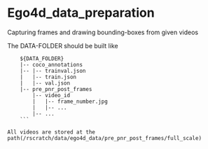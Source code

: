 # Ego4d_data_preparation
Capturing frames and drawing bounding-boxes from given videos

The DATA-FOLDER should be built like
```
    ${DATA_FOLDER}
    |-- coco_annotations
    |-- |-- trainval.json
    |   |-- train.json
    |   |-- val.json
    |-- pre_pnr_post_frames
        |-- video_id
        |   |-- frame_number.jpg
        |   |-- ...
        |-- ...
    ```

All videos are stored at the path(/rscratch/data/ego4d_data/pre_pnr_post_frames/full_scale)
